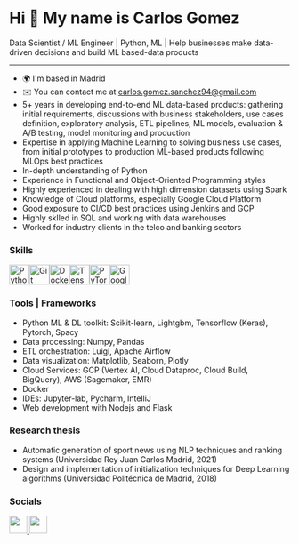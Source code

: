 Hi 👋 My name is Carlos Gomez
=============================

Data Scientist / ML Engineer | Python, ML | Help businesses make data-driven decisions and build ML based-data products

----------------------------

* 🌍  I'm based in Madrid
* ✉️  You can contact me at [carlos.gomez.sanchez94@gmail.com](mailto:carlos.gomez.sanchez94@gmail.com)
* 5+ years in developing end-to-end ML data-based products: gathering initial requirements, discussions with business stakeholders, use cases definition, exploratory analysis, ETL pipelines, ML models, evaluation & A/B testing, model monitoring and production
* Expertise in applying Machine Learning to solving business use cases, from initial prototypes to production ML-based products following MLOps best practices
* In-depth understanding of Python
* Experience in Functional and Object-Oriented Programming styles
* Highly experienced in dealing with high dimension datasets using Spark
* Knowledge of Cloud platforms, especially Google Cloud Platform
* Good exposure to CI/CD best practices using Jenkins and GCP
* Highly sklled in SQL and working with data warehouses
* Worked for industry clients in the telco and banking sectors

### Skills

<p align="left">
<a href="https://www.python.org/" target="_blank" rel="noreferrer"><img src="https://raw.githubusercontent.com/danielcranney/readme-generator/main/public/icons/skills/python-colored.svg" width="36" height="36" alt="Python" /></a><a href="https://git-scm.com/" target="_blank" rel="noreferrer"><img src="https://raw.githubusercontent.com/danielcranney/readme-generator/main/public/icons/skills/git-colored.svg" width="36" height="36" alt="Git" /></a><a href="https://www.docker.com/" target="_blank" rel="noreferrer"><img src="https://raw.githubusercontent.com/danielcranney/readme-generator/main/public/icons/skills/docker-colored.svg" width="36" height="36" alt="Docker" /></a><a href="https://www.tensorflow.org/" target="_blank" rel="noreferrer"><img src="https://raw.githubusercontent.com/danielcranney/readme-generator/main/public/icons/skills/tensorflow-colored.svg" width="36" height="36" alt="TensorFlow" /></a><a href="https://pytorch.org/" target="_blank" rel="noreferrer"><img src="https://raw.githubusercontent.com/danielcranney/readme-generator/main/public/icons/skills/pytorch-colored.svg" width="36" height="36" alt="PyTorch" /></a><a href="https://cloud.google.com/" target="_blank" rel="noreferrer"><img src="https://raw.githubusercontent.com/danielcranney/readme-generator/main/public/icons/skills/googlecloud-colored.svg" width="36" height="36" alt="Google Cloud" /></a>
</p>

### Tools | Frameworks
* Python ML & DL toolkit: Scikit-learn, Lightgbm, Tensorflow (Keras), Pytorch, Spacy
* Data processing: Numpy, Pandas
* ETL orchestration: Luigi, Apache Airflow
* Data visualization: Matplotlib, Seaborn, Plotly
* Cloud Services: GCP (Vertex AI, Cloud Dataproc, Cloud Build, BigQuery), AWS (Sagemaker, EMR)
* Docker
* IDEs: Jupyter-lab, Pycharm, IntelliJ
* Web development with Nodejs and Flask

### Research thesis

* Automatic generation of sport news using NLP techniques and ranking systems (Universidad Rey Juan Carlos Madrid, 2021)
* Design and implementation of initialization techniques for Deep Learning algorithms (Universidad Politécnica de Madrid, 2018)

### Socials

<p align="left"> <a href="https://www.github.com/gscharly" target="_blank" rel="noreferrer"> <picture> <source media="(prefers-color-scheme: dark)" srcset="https://raw.githubusercontent.com/danielcranney/readme-generator/main/public/icons/socials/github-dark.svg" /> <source media="(prefers-color-scheme: light)" srcset="https://raw.githubusercontent.com/danielcranney/readme-generator/main/public/icons/socials/github.svg" /> <img src="https://raw.githubusercontent.com/danielcranney/readme-generator/main/public/icons/socials/github.svg" width="32" height="32" /> </picture> </a> <a href="https://www.linkedin.com/in/carlos-gomez-030907115" target="_blank" rel="noreferrer"> <picture> <source media="(prefers-color-scheme: dark)" srcset="https://raw.githubusercontent.com/danielcranney/readme-generator/main/public/icons/socials/linkedin-dark.svg" /> <source media="(prefers-color-scheme: light)" srcset="https://raw.githubusercontent.com/danielcranney/readme-generator/main/public/icons/socials/linkedin.svg" /> <img src="https://raw.githubusercontent.com/danielcranney/readme-generator/main/public/icons/socials/linkedin.svg" width="32" height="32" /> </picture> </a></p>


